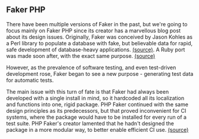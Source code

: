 ## Faker PHP

There have been multiple versions of Faker in the past, but we're going to focus mainly on Faker PHP since its creator has a marvellous blog post about its design issues.
Originally, Faker was conceived by Jason Kohles as a Perl library to populate a database with fake, but believable data for rapid, safe development of database-heavy applications.
[(source)](https://metacpan.org/pod/Data::Faker).
A Ruby port was made soon after, with the exact same purpose.
[(source)](https://rubygems.org/gems/faker)

However, as the prevalence of software testing, and even test-driven development rose, Faker began to see a new purpose - generating test data for automatic tests.

The main issue with this turn of fate is that Faker had always been developed with a single install in mind, so it hardcoded all its localization and functions into one, rigid package.
PHP Faker continued with the same design principles as its predecessors, but that proved inconvenient for CI systems, where the package would have to be installed for every run of a test suite.
PHP Faker's creator lamented that he hadn't designed the package in a more modular way, to better enable efficient CI use. [(source)](https://marmelab.com/blog/2020/10/21/sunsetting-faker.html)
